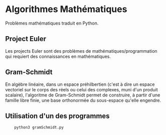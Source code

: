 # Algorithmes Mathématiques

Problèmes mathématiques traduit en Python.

## Project Euler
Les projects Euler sont des problèmes de mathématiques/programmation qui requiert des connaissances en mathématiques.

## Gram-Schmidt
En algèbre linéaire, dans un espace préhilbertien (c'est à dire un espace vectoriel sur le corps des réels ou celui des complexes, muni d'un produit scalaire), l'algoritme de Gram-Schmidt permet de construire, à partir d'une famille libre finie, une base orthonormée du sous-espace qu'elle engendre. 

## Utilisation d'un des programmes 
```bash
	python3 gramSchmidt.py
```

